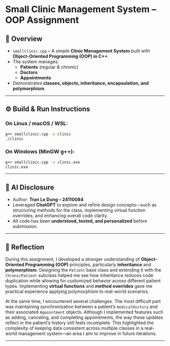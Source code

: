 # Small Clinic Management System – OOP Assignment

## 📌 Overview
- `smallclinic.cpp` – A simple **Clinic Management System** built with **Object-Oriented Programming (OOP) in C++**.  
- The system manages:
  - **Patients** (regular & chronic)  
  - **Doctors**  
  - **Appointments**  
- Demonstrates **classes, objects, inheritance, encapsulation, and polymorphism**.  

---

## ⚙️ Build & Run Instructions

### On Linux / macOS / WSL:
```bash
g++ smallclinic.cpp -o clinic
./clinic
```

### On Windows (MinGW g++):
```bash
g++ smallclinic.cpp -o clinic.exe
clinic.exe
```

---

## 🤖 AI Disclosure
- Author: **Tran Le Dung – 24110084**  
- Leveraged **ChatGPT** to explore and refine design concepts—such as structuring methods for the  class, implementing virtual function overrides, and enhancing overall code clarity.  
- All code has been **understood, tested, and personalized** before submission.  

---



## 🧠 Reflection

During this assignment, I developed a stronger understanding of **Object-Oriented Programming (OOP)** principles, particularly **inheritance** and **polymorphism**. Designing the `Patient` base class and extending it with the `ChronicPatient` subclass helped me see how inheritance reduces code duplication while allowing for customized behavior across different patient types. Implementing **virtual functions** and **method overrides** gave me practical experience applying polymorphism to real-world scenarios.

At the same time, I encountered several challenges. The most difficult part was maintaining synchronization between a patient’s `medicalHistory` and their associated `Appointment` objects. Although I implemented features such as adding, canceling, and completing appointments, the way these updates reflect in the patient’s history still feels incomplete. This highlighted the complexity of keeping data consistent across multiple classes in a real-world management system—an area I aim to improve in future iterations.

---

